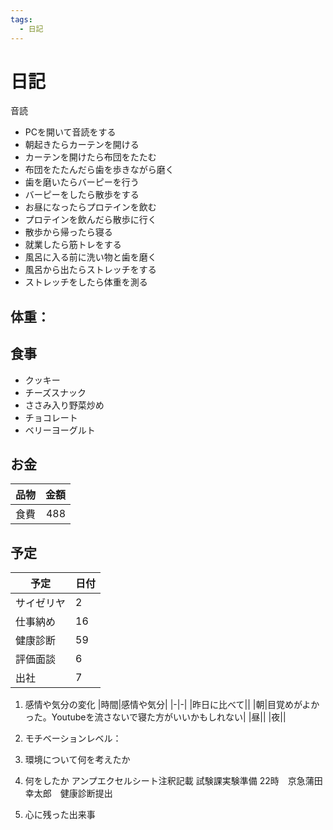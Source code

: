 ```yaml
---
tags:
  - 日記
---
```



# 日記

音読

* PCを開いて音読をする
* 朝起きたらカーテンを開ける
* カーテンを開けたら布団をたたむ
* 布団をたたんだら歯を歩きながら磨く
* 歯を磨いたらバーピーを行う
* バーピーをしたら散歩をする
* お昼になったらプロテインを飲む
* プロテインを飲んだら散歩に行く
* 散歩から帰ったら寝る
* 就業したら筋トレをする
* 風呂に入る前に洗い物と歯を磨く
* 風呂から出たらストレッチをする
* ストレッチをしたら体重を測る

## 体重：

## 食事

* クッキー
* チーズスナック
* ささみ入り野菜炒め
* チョコレート
* ベリーヨーグルト

## お金

|品物|金額|
| - | -: |
|食費|488|

## 予定

|予定|日付|
| - | - |
|サイゼリヤ|2|
|仕事納め|16|
|健康診断|59|
|評価面談|6|
|出社|7|

1. 感情や気分の変化
   |時間|感情や気分|
   |-|-|
   |昨日に比べて||
   |朝|目覚めがよかった。Youtubeを流さないで寝た方がいいかもしれない|
   |昼||
   |夜||

2. モチベーションレベル：

3. 環境について何を考えたか

4. 何をしたか
   アンプエクセルシート注釈記載
   試験課実験準備
   22時　京急蒲田　幸太郎　健康診断提出
5. 心に残った出来事
